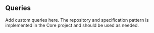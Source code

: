 ﻿## Queries

Add custom queries here.
The repository and specification pattern is implemented in the Core project and should be used as needed.
